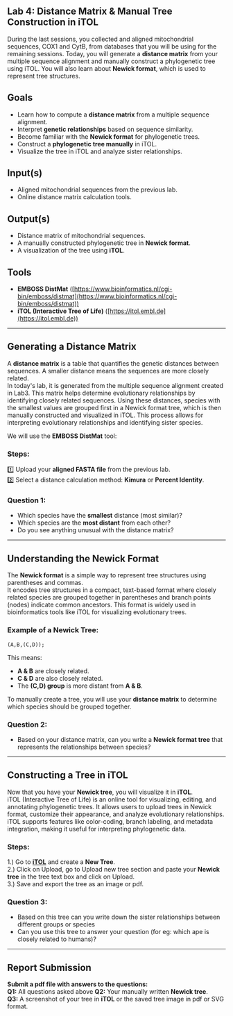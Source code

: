 ## **Lab 4: Distance Matrix & Manual Tree Construction in iTOL**  

During the last sessions, you collected and aligned mitochondrial sequences, COX1 and CytB, from databases that you will be using for the remaining sessions. Today, you will generate a **distance matrix** from your multiple sequence alignment and manually construct a phylogenetic tree using iTOL. You will also learn about **Newick format**, which is used to represent tree structures.  

## **Goals**  
+ Learn how to compute a **distance matrix** from a multiple sequence alignment.  
+ Interpret **genetic relationships** based on sequence similarity.  
+ Become familiar with the **Newick format** for phylogenetic trees.  
+ Construct a **phylogenetic tree manually** in iTOL.
+ Visualize the tree in iTOL and analyze sister relationships.  

## **Input(s)**  
+ Aligned mitochondrial sequences from the previous lab.  
+ Online distance matrix calculation tools.  

## **Output(s)**  
+ Distance matrix of mitochondrial sequences.  
+ A manually constructed phylogenetic tree in **Newick format**.  
+ A visualization of the tree using **iTOL**.  

## **Tools**  
+ **EMBOSS DistMat** ([https://www.bioinformatics.nl/cgi-bin/emboss/distmat](https://www.bioinformatics.nl/cgi-bin/emboss/distmat))  
+ **iTOL (Interactive Tree of Life)** ([https://itol.embl.de](https://itol.embl.de))  

---  

## **Generating a Distance Matrix**  
A **distance matrix** is a table that quantifies the genetic distances between sequences. A smaller distance means the sequences are more closely related.  
In today's lab, it is generated from the multiple sequence alignment created in Lab3.  This matrix helps determine evolutionary relationships by identifying closely related sequences. Using these distances, species with the smallest values are grouped first in a Newick format tree, which is then manually constructed and visualized in iTOL. This process allows for interpreting evolutionary relationships and identifying sister species.


We will use the **EMBOSS DistMat** tool:  

### **Steps:**  
1️⃣ Upload your **aligned FASTA file** from the previous lab.  
2️⃣ Select a distance calculation method: **Kimura** or **Percent Identity**.  

### **Question 1:**  
- Which species have the **smallest** distance (most similar)?  
- Which species are the **most distant** from each other?  
- Do you see anything unusual with the distance matrix? 

---

## **Understanding the Newick Format**  

The **Newick format** is a simple way to represent tree structures using parentheses and commas.  
It encodes tree structures in a compact, text-based format where closely related species are grouped together in parentheses and branch points (nodes) indicate common ancestors. This format is widely used in bioinformatics tools like iTOL for visualizing evolutionary trees.

### **Example of a Newick Tree:**  
```
(A,B,(C,D));
```
This means:  
- **A & B** are closely related.  
- **C & D** are also closely related.  
- The **(C,D) group** is more distant from **A & B**.  

To manually create a tree, you will use your **distance matrix** to determine which species should be grouped together.  

### **Question 2:**  
- Based on your distance matrix, can you write a **Newick format tree** that represents the relationships between species?  

---

## **Constructing a Tree in iTOL**  

Now that you have your **Newick tree**, you will visualize it in **iTOL**.  
iTOL (Interactive Tree of Life) is an online tool for visualizing, editing, and annotating phylogenetic trees. It allows users to upload trees in Newick format, customize their appearance, and analyze evolutionary relationships. iTOL supports features like color-coding, branch labeling, and metadata integration, making it useful for interpreting phylogenetic data.

### **Steps:**  
1.)  Go to **[iTOL](https://itol.embl.de)** and create a **New Tree**.  
2.) Click on Upload, go to Upload new tree section and paste your **Newick tree** in the tree text box and click on Upload.    
3.) Save and export the tree as an image or pdf.  

### **Question 3:**  
- Based on this tree can you write down the sister relationships between different groups or species 
- Can you use this tree to answer your question (for eg: which ape is closely related to humans)?
  
---

## **Report Submission**  

**Submit a pdf file with answers to the questions:**  
**Q1:** All questions asked above 
**Q2:** Your manually written **Newick tree**.  
**Q3:** A screenshot of your tree in **iTOL** or the saved tree image in pdf or SVG format.  

